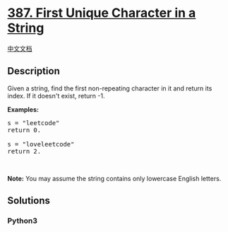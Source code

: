 # [387. First Unique Character in a String](https://leetcode.com/problems/first-unique-character-in-a-string)

[中文文档](/leetcode/0300-0399/0387.First%20Unique%20Character%20in%20a%20String/README.md)

## Description

<p>Given a string, find the first non-repeating character in it and return its index. If it doesn&#39;t exist, return -1.</p>

<p><b>Examples:</b></p>

<pre>
s = &quot;leetcode&quot;
return 0.

s = &quot;loveleetcode&quot;
return 2.
</pre>

<p>&nbsp;</p>

<p><b>Note:</b> You may assume the string contains only lowercase English letters.</p>


## Solutions

<!-- tabs:start -->

### **Python3**

```python

```

<!-- tabs:end -->
